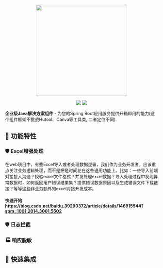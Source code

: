 <p align="center">
  <img src="https://github.com/user-attachments/assets/81bfaf1c-37d0-46f3-b684-91484c99fb0e" width="300"/>
</p>
<p align="center">
  <img src="https://img.shields.io/badge/Java-8+-orange?logo=openjdk" />
  <img src="https://img.shields.io/github/license/Suzzt/dao-doraemon" />
</p>

**企业级Java解决方案组件** - 为您的Spring Boot应用服务提供开箱即用的能力(这个组件框架不挑战Hutool、Canva等工具类, 二者定位不同).

## 🎯 功能特性

### 🛡️ Excel增强处理
在web项目中，有些Excel导入或者处理数据逻辑，我们作为业务开发者，应该重点关注业务逻辑处理，而不是把是时间花在这些通用功能上。比如：一些导入前端对接接入沟通？校验excel文件格式？并发处理excel数据？导入处理过程中发现异常数据时，如何返回用户错误结果集？提供错误数据原因以及生成错误文件下载链接？等等这些非业务额外的excel对接开发成本。

#### 快速开始 https://blog.csdn.net/baidu_39290372/article/details/146915544?spm=1001.2014.3001.5502

### 🛡️ 日志拦截

### 🏭 响应脱敏

## 🚀 快速集成
